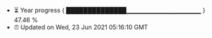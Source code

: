 - ⏳ Year progress { ██████████████▁▁▁▁▁▁▁▁▁▁▁▁▁▁▁▁ } 47.46 %
- ⏰ Updated on Wed, 23 Jun 2021 05:16:10 GMT

